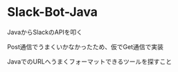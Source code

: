 # Slack-Bot-Java

JavaからSlackのAPIを叩く　　

Post通信でうまくいかなかったため、仮でGet通信で実装　　

JavaでのURLへうまくフォーマットできるツールを探すこと

